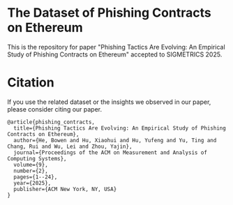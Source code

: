# The Dataset of Phishing Contracts on Ethereum
This is the repository for paper "Phishing Tactics Are Evolving: An Empirical Study of Phishing Contracts on Ethereum" accepted to SIGMETRICS 2025.

# Citation

If you use the related dataset or the insights we observed in our paper, please consider citing our paper.

```
@article{phishing_contracts,
  title={Phishing Tactics Are Evolving: An Empirical Study of Phishing Contracts on Ethereum},
  author={He, Bowen and Hu, Xiaohui and Hu, Yufeng and Yu, Ting and Chang, Rui and Wu, Lei and Zhou, Yajin},
  journal={Proceedings of the ACM on Measurement and Analysis of Computing Systems},
  volume={9},
  number={2},
  pages={1--24},
  year={2025},
  publisher={ACM New York, NY, USA}
}
